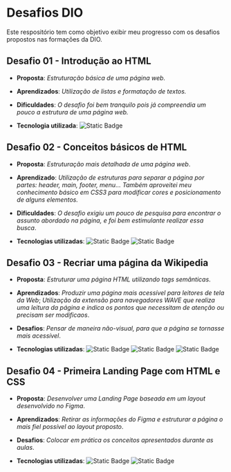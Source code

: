 # Desafios DIO

Este respositório tem como objetivo exibir meu progresso com os desafios propostos nas formações da DIO.

## Desafio 01 - Introdução ao HTML
- **Proposta**: *Estruturação básica de uma página web.*

- **Aprendizados**: *Utilização de listas e formatação de textos.*

- **Dificuldades**: *O desafio foi bem tranquilo pois já compreendia um pouco a estrutura de uma página web.*

- **Tecnologia utilizada**: ![Static Badge](https://img.shields.io/badge/HTML5-orange)

## Desafio 02 - Conceitos básicos de HTML

- **Proposta**: *Estruturação mais detalhada de uma página web*.

- **Aprendizado**: *Utilização de estruturas para separar a página por partes: header, main, footer, menu... Também aproveitei meu conhecimento básico em CSS3 para modificar cores e posicionamento de alguns elementos.*

- **Dificuldades**: *O desafio exigiu um pouco de pesquisa para encontrar o assunto abordado na página, e foi bem estimulante realizar essa busca*.

- **Tecnologias utilizadas**: ![Static Badge](https://img.shields.io/badge/HTML5-orange) ![Static Badge](https://img.shields.io/badge/CSS3-blue)

## Desafio 03 - Recriar uma página da Wikipedia

- **Proposta**: *Estruturar uma página HTML utilizando tags semânticas*.

- **Aprendizados**: *Produzir uma página mais acessível para leitores de tela da Web*; *Utilização da extensão para navegadores WAVE que realiza uma leitura da página e indica os pontos que necessitam de atenção ou precisam ser modificaos*.

- **Desafios**: *Pensar de maneira não-visual, para que a página se tornasse mais acessível*.

- **Tecnologias utilizadas**: ![Static Badge](https://img.shields.io/badge/HTML5-orange) ![Static Badge](https://img.shields.io/badge/CSS3-blue) ![Static Badge](https://img.shields.io/badge/WAVE-gray)

## Desafio 04 - Primeira Landing Page com HTML e CSS

- **Proposta**: *Desenvolver uma Landing Page baseada em um layout desenvolvido no Figma*.

- **Aprendizados**: *Retirar as informações do Figma e estruturar a página o mais fiel possível ao layout proposto*.

- **Desafios**: *Colocar em prática os conceitos apresentados durante as aulas*.

- **Tecnologias utilizadas**: ![Static Badge](https://img.shields.io/badge/HTML5-orange) ![Static Badge](https://img.shields.io/badge/CSS3-blue)
